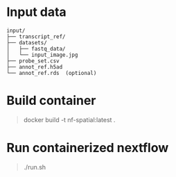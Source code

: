 # Input data

```plaintext
input/
├── transcript_ref/
├── datasets/
│   ├── fastq_data/
│   └── input_image.jpg
├── probe_set.csv
├── annot_ref.h5ad
└── annot_ref.rds  (optional)
```

# Build container
> docker build -t nf-spatial:latest .


# Run containerized nextflow

> ./run.sh